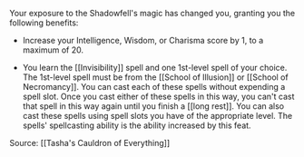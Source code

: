 Your exposure to the Shadowfell's magic has changed you, granting you the following benefits:

-   Increase your Intelligence, Wisdom, or Charisma score by 1, to a maximum of 20.

-   You learn the [[Invisibility]] spell and one 1st-level spell of your choice. The 1st-level spell must be from the [[School of Illusion]] or [[School of Necromancy]]. You can cast each of these spells without expending a spell slot. Once you cast either of these spells in this way, you can't cast that spell in this way again until you finish a [[long rest]]. You can also cast these spells using spell slots you have of the appropriate level. The spells' spellcasting ability is the ability increased by this feat.

Source: [[Tasha's Cauldron of Everything]]